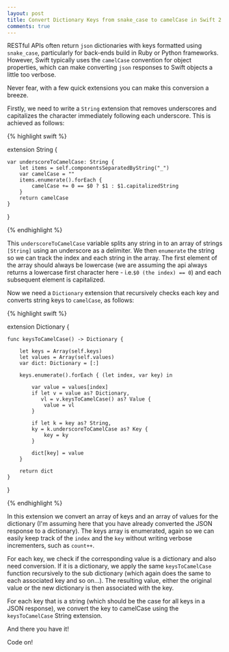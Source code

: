 ```yaml
---
layout: post
title: Convert Dictionary Keys from snake_case to camelCase in Swift 2
comments: true
---
```


RESTful APIs often return `json` dictionaries with keys formatted using `snake_case`, particularly for back-ends build in Ruby or Python frameworks.
However, Swift typically uses the `camelCase` convention for object properties, which can make converting `json` responses to Swift objects a
little too verbose.

Never fear, with a few quick extensions you can make this conversion a breeze.

<!--more-->

Firstly, we need to write a `String` extension that removes underscores and capitalizes the character immediately following each underscore.
This is achieved as follows:

{% highlight swift %}

extension String {

    var underscoreToCamelCase: String {
        let items = self.componentsSeparatedByString("_")
        var camelCase = ""
        items.enumerate().forEach {
            camelCase += 0 == $0 ? $1 : $1.capitalizedString
        }
        return camelCase
    }
}

{% endhighlight %}

This `underscoreToCamelCase` variable splits any string in to an array of strings `[String]` using an underscore as a delimiter. We then
`enumerate` the string so we can track the index and each string in the array. The first element of the array should always be lowercase
(we are assuming the api always returns a lowercase first character here - i.e.`$0 (the index) == 0`) and each subsequent element is
capitalized.

Now we need a `Dictionary` extension that recursively checks each key and converts string keys to `camelCase`, as follows:

{% highlight swift %}

extension Dictionary {

    func keysToCamelCase() -> Dictionary {

        let keys = Array(self.keys)
        let values = Array(self.values)
        var dict: Dictionary = [:]

        keys.enumerate().forEach { (let index, var key) in

            var value = values[index]
            if let v = value as? Dictionary,
               vl = v.keysToCamelCase() as? Value {
                value = vl
            }

            if let k = key as? String,
            ky = k.underscoreToCamelCase as? Key {
                key = ky
            }

            dict[key] = value
        }

        return dict
    }
}

{% endhighlight %}

In this extension we convert an array of keys and an array of values for the dictionary (I'm assuming here that you have already converted the JSON
response to a dictionary). The keys array is enumerated, again so we can easily keep track of the `index` and the `key` without writing
verbose incrementers, such as `count++`.

For each key, we check if the corresponding value is a dictionary and also need conversion. If it is a dictionary, we apply the same `keysToCamelCase` function
recursively to the sub dictionary (which again does the same to each associated key and so on...). The resulting value, either the original value
or the new dictionary is then associated with the key.

For each key that is a string (which should be the case for all keys in a JSON response), we convert the key to camelCase using the
`keysToCamelCase` String extension.

And there you have it!

Code on!